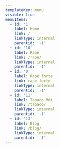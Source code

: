 ```yaml
---
templateKey: menu
visible: true
menuItems:
  - id: '1'
    label: Home
    link: /
    linkType: internal
    parentid: '-1'
  - id: '10'
    label: Rapé
    link: /rape/
    linkType: internal
    parentid: '-1'
  - id: '0'
    label: Rapé forte
    link: rape-forte
    linkType: internal
    parentid: '-1'
  - id: '11'
    label: Tabaco Mói
    link: /tabaco/
    linkType: internal
    parentid: '-1'
  - id: '13'
    label: Blog
    link: /blog/
    linkType: internal
    parentid: '-1'
---
```


